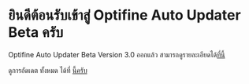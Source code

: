 # ยินดีต้อนรับเข้าสู่ Optifine Auto Updater Beta ครับ
Optifine Auto Updater Beta Version 3.0 ออกแล้ว สามารถดูรายละเอียดได้[ที่นี้](http://oau.boyphongsakorn.ga)

ดูการอัดเดต ทั้งหมด ได้ที่ [นี้ครับ](http://boyphongsakornproject.tumblr.com/)
